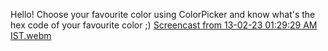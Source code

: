 Hello! Choose your favourite color using ColorPicker and know what's the hex code of your favourite color ;)
[Screencast from 13-02-23 01:29:29 AM IST.webm](https://user-images.githubusercontent.com/96656007/218334105-44a1aa57-23aa-4100-9d74-79d73e627ec1.webm)

